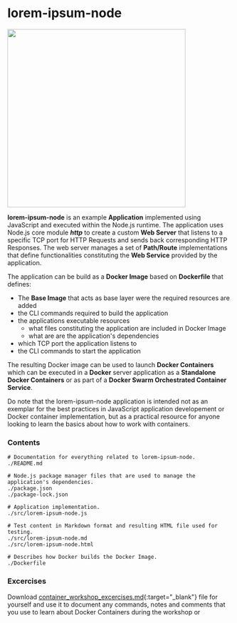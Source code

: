 # lorem-ipsum-node

<div class="row">
  <div class="column">
    <img src="https://pekkakorpi-tassi.fi/img/logo_v1.8.png"  width=400>
  </div>
</div>

**lorem-ipsum-node** is an example **Application** implemented using JavaScript and executed within the Node.js runtime. The application uses Node.js core module ***http*** to create a custom **Web Server** that listens to a specific TCP port for HTTP Requests and sends back corresponding HTTP Responses. The web server manages a set of **Path/Route** implementations that define functionalities constituting the **Web Service** provided by the application.

The application can be build as a **Docker Image** based on **Dockerfile** that defines:

  - The **Base Image** that acts as base layer were the required resources are added
  - the CLI commands required to build the application
  - the applications executable resources
    - what files constituting the application are included in Docker Image
    - what are are the application's dependencies
  - which TCP port the application listens to
  - the CLI commands to start the application

The resulting Docker image can be used to launch **Docker Containers** which can be executed in a **Docker** server application as a **Standalone Docker Containers** or as part of a **Docker Swarm Orchestrated Container Service**.

Do note that the lorem-ipsum-node application is intended not as an exemplar for the best practices in JavaScript application developement or Docker container implementation, but as a practical resource for anyone looking to learn the basics about how to work with containers.

### Contents

```text
# Documentation for everything related to lorem-ipsum-node.
./README.md

# Node.js package manager files that are used to manage the application's dependencies.
./package.json
./package-lock.json

# Application implementation.
./src/lorem-ipsum-node.js

# Test content in Markdown format and resulting HTML file used for testing.
./src/lorem-ipsum-node.md
./src/lorem-ipsum-node.html

# Describes how Docker builds the Docker Image.
./Dockerfile
```

### Excercises

Download [container_workshop_excercises.md](https://github.com/p3kk4/container-workshop/blob/master/container_workshop_excercises.md){:target="_blank"} file for yourself and use it to document any commands, notes and comments that you use to learn about Docker Containers during the workshop or
